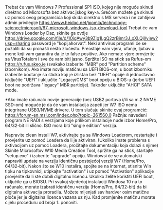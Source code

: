 Trebat će vam Windows 7 Professional SP1 ISO, kojeg  nije moguće skinuti direktno od Microsofta bez aktivacijskog key-a. 
Srećom možete ga skinuti uz pomoć ovog programćića koji skida direktno s MS servera i ne zahtijeva admin privilegije https://www.heidoc.net/joomla/technology-science/microsoft/67-microsoft-windows-iso-download-tool 
Trebat će vam Windows Loader by Daz, skinite ga ovdje https://drive.google.com/file/d/1OigAwy3b9Zig1LgQ2zrBimr3J_xXLQjl/view?usp=sharing password je "kopijahorvat". Neki antivirus programi će se požaliti da su pronašli nešto zločesto. Preostaje vam vjera, ufanje, ljubav u mene koji vam garantira da je to false positive. Ako nemate vjere provjerite sa VirusTotalom i sve će vam biti jasno.
Spržite ISO na stick sa Rufus-om https://rufus.akeo.ie (svakako izaberite "MBR" pod "Partition scheme" izbornikom).
Ako imate noviju matičnu sa UEFI BIOS-om, u boot izborniku izaberite bootanje sa sticka koji je izlistan bez "UEFI" opcije ili jednostavno  isključite "UEFI" i uključite "Legacy/CMS" boot opciju u BIOS-u (jerbo UEFI boot ne podržava "legacy" MBR particije). Također uključite "AHCI" SATA mode.

*Ako imate računalo novije generacije (bez USB2 portova i/ili sa m.2 NVME SSD-om) moguće je da će vam instalacija zapeti jer W7 ISO nema integrirane USB3/NVME drivere. U tom slučaju skinite ovaj programćić: https://forum-en.msi.com/index.php?topic=261560.0
 Pažnja: navedeni program NE RADI s verzijama koje prilikom instalacije nude izbor Home/Pro, 64/32-bit ili slično. ISO mora biti "single edition" verzija.

Napravite clean install W7, aktivirajte ga sa Windows Loaderom, restartajte i provjerite uz pomoć Loadera da li je aktiviran.
(Ukoliko imate problema s aktivacijom uz pomoć Loadera, pročitajte dokumentaciju koja dolazi s njime)
Skinite Microsoftov W10  Media Creation Tool, spržite ga na stick, startajte "setup.exe" i izaberite "upgrade" opciju.
Windowsi će se automatski napraviti update na verziju identičnu postojećoj verziji W7 (Home/Pro, 64/32-bit).
Nakon što se W10 instalira, spojite se na internet, stisnite Win tipku na tipkovnici, utipkajte "activation" i uz pomoć "Activation" aplikacije provjerite da li ste dobili digitalnu licencu.
Ukoliko želite koristiti UEFI boot, uključite ga u BIOSU.
Pri svakoj sljedećoj instalaciji Windosa 10 na to računalo, morate izabrati identičnu verziju (Home/Pro, 64/32-bit) da bi digitalna aktivacija proradila.
Možete mijenjati sav hardver osim matične ploče jer je digitalna licenca vezana uz nju. Kad promjenite matičnu morate cijelu proceduru od broja 1. ponoviti.

